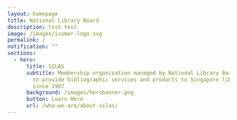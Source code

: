 ```yaml
---
layout: homepage
title: National Library Board
description: test test
image: /images/isomer-logo.svg
permalink: /
notification: ""
sections:
  - hero:
      title: SILAS
      subtitle: Membership organisation managed by National Library Board of Singapore
        to provide bibliographic services and products to Singapore libraries
        since 1987
      background: /images/herobanner.png
      button: Learn More
      url: /who-we-are/about-silas/
---
```

